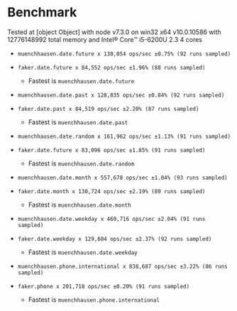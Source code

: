 # Benchmark

Tested at [object Object]
 with node v7.3.0 on win32 x64 v10.0.10586 with 12776148992 total memory and
 Intel® Core™ i5-6200U 2.3 4 cores

- `muenchhausen.date.future x 130,054 ops/sec ±0.75% (92 runs sampled)`  
- `faker.date.future x 84,552 ops/sec ±1.96% (88 runs sampled)`  
  - Fastest is `muenchhausen.date.future`  
  
- `muenchhausen.date.past x 128,835 ops/sec ±0.84% (92 runs sampled)`  
- `faker.date.past x 84,519 ops/sec ±2.20% (87 runs sampled)`  
  - Fastest is `muenchhausen.date.past`  
  
- `muenchhausen.date.random x 161,962 ops/sec ±1.13% (91 runs sampled)`  
- `faker.date.future x 83,096 ops/sec ±1.85% (91 runs sampled)`  
  - Fastest is `muenchhausen.date.random`  
  
- `muenchhausen.date.month x 557,678 ops/sec ±1.04% (93 runs sampled)`  
- `faker.date.month x 130,724 ops/sec ±2.19% (89 runs sampled)`  
  - Fastest is `muenchhausen.date.month`  
  
- `muenchhausen.date.weekday x 469,716 ops/sec ±2.04% (91 runs sampled)`  
- `faker.date.weekday x 129,604 ops/sec ±2.37% (92 runs sampled)`  
  - Fastest is `muenchhausen.date.weekday`  
  
- `muenchhausen.phone.international x 838,687 ops/sec ±3.22% (86 runs sampled)`  
- `faker.phone x 201,718 ops/sec ±0.20% (91 runs sampled)`  
  - Fastest is `muenchhausen.phone.international`  
  
